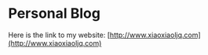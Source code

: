 # Personal Blog

Here is the link to my website: [http://www.xiaoxiaoljq.com](http://www.xiaoxiaoljq.com)
